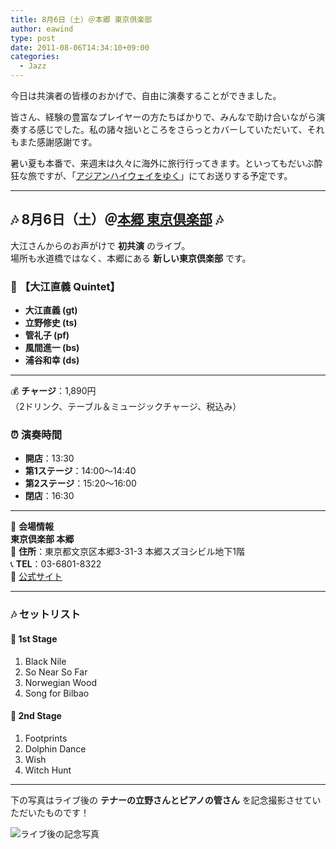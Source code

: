 ```yaml
---
title: 8月6日（土）＠本郷 東京倶楽部
author: eawind
type: post
date: 2011-08-06T14:34:10+09:00
categories:
  - Jazz
---
```

今日は共演者の皆様のおかげで、自由に演奏することができました。  

皆さん、経験の豊富なプレイヤーの方たちばかりで、みんなで助け合いながら演奏する感じでした。私の諸々拙いところをさらっとカバーしていただいて、それもまた感謝感謝です。

暑い夏も本番で、来週末は久々に海外に旅行行ってきます。といってもだいぶ酔狂な旅ですが、「[アジアンハイウェイをゆく](/eurasia/asianhighway/)」にてお送りする予定です。

---

## **🎶 8月6日（土）＠[本郷 東京倶楽部](http://www.tokyo-club.com/hongo/about/) 🎶**

大江さんからのお声がけで **初共演** のライブ。  
場所も水道橋ではなく、本郷にある **新しい東京倶楽部** です。

### 🎵 **【大江直義 Quintet】**
- **大江直義 (gt)**
- **立野修史 (ts)**
- **管礼子 (pf)**
- **風間進一 (bs)**
- **浦谷和幸 (ds)**

---

💰 **チャージ**：1,890円  
（2ドリンク、テーブル＆ミュージックチャージ、税込み）  

### ⏰ **演奏時間**
- **開店**：13:30  
- **第1ステージ**：14:00～14:40  
- **第2ステージ**：15:20～16:00  
- **閉店**：16:30  

---

📍 **会場情報**  
**東京倶楽部 本郷**  
📌 **住所**：東京都文京区本郷3-31-3 本郷スズヨシビル地下1階  
📞 **TEL**：03-6801-8322  
🔗 [公式サイト](http://www.tokyo-club.com/hongo/about/)  

---

### 🎶 **セットリスト**
#### 🎵 **1st Stage**
1. Black Nile  
2. So Near So Far  
3. Norwegian Wood  
4. Song for Bilbao  

#### 🎵 **2nd Stage**
1. Footprints  
2. Dolphin Dance  
3. Wish  
4. Witch Hunt  

---

下の写真はライブ後の **テナーの立野さんとピアノの管さん** を記念撮影させていただいたものです！

![ライブ後の記念写真](/img/2011/08/IMG_0145.jpg)

